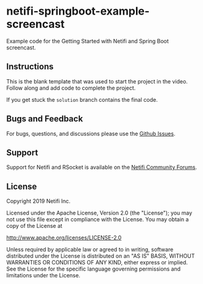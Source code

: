 # netifi-springboot-example-screencast
Example code for the Getting Started with Netifi and Spring Boot screencast.

## Instructions
This is the blank template that was used to start the project in the video. Follow along and add code to complete the
project. 

If you get stuck the `solution` branch contains the final code.

## Bugs and Feedback
For bugs, questions, and discussions please use the [Github Issues](https://github.com/gregwhitaker/netifi-springboot-example-screencast/issues).

## Support
Support for Netifi and RSocket is available on the [Netifi Community Forums](https://community.netifi.com).

## License
Copyright 2019 Netifi Inc.

Licensed under the Apache License, Version 2.0 (the "License");
you may not use this file except in compliance with the License.
You may obtain a copy of the License at

   http://www.apache.org/licenses/LICENSE-2.0

Unless required by applicable law or agreed to in writing, software
distributed under the License is distributed on an "AS IS" BASIS,
WITHOUT WARRANTIES OR CONDITIONS OF ANY KIND, either express or implied.
See the License for the specific language governing permissions and
limitations under the License.